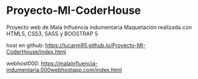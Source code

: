 # Proyecto-MI-CoderHouse

Proyecto web de Mala Influencia indumentaria
Maquetación realizada con HTML5, CSS3, SASS y BOOSTRAP 5

host en github: https://lucarm95.github.io/Proyecto-MI-CoderHouse/index.html

webhost000: https://malainfluencia-indumentaria.000webhostapp.com/index.html
